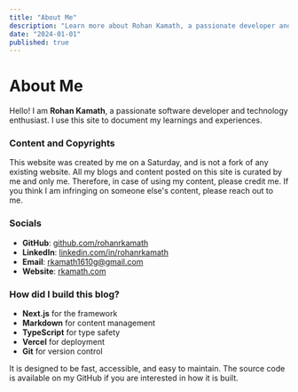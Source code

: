 ```yaml
---
title: "About Me"
description: "Learn more about Rohan Kamath, a passionate developer and blogger."
date: "2024-01-01"
published: true
---
```


# About Me

Hello! I am **Rohan Kamath**, a passionate software developer and technology enthusiast. I use this site to document my learnings and experiences.

### Content and Copyrights

This website was created by me on a Saturday, and is not a fork of any existing website. All my blogs and content posted on this site is curated by me and only me. Therefore, in case of using my content, please credit me. If you think I am infringing on someone else's content, please reach out to me.

### Socials

- **GitHub**: [github.com/rohanrkamath](https://github.com/rohanrkamath)
- **LinkedIn**: [linkedin.com/in/rohanrkamath](https://linkedin.com/in/rohanrkamath)
- **Email**: rkamath1610g@gmail.com
- **Website**: [rkamath.com](https://www.rkamath.com)

### How did I build this blog? 

- **Next.js** for the framework
- **Markdown** for content management
- **TypeScript** for type safety
- **Vercel** for deployment
- **Git** for version control

It is designed to be fast, accessible, and easy to maintain. The source code is available on my GitHub if you are interested in how it is built.